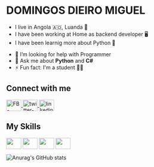 DOMINGOS DIEIRO MIGUEL
=======

* I live in Angola 🇦🇴, Luanda 🌴
* I have been working at Home as backend developer 🖥️
* I have been learnig more about Python 🐍 
- 🤔 I’m looking for help with Programmer
- 💬 Ask me about **Python** and **C#**
- ⚡ Fun fact: I'm a student 👨‍🎓 

## Connect with me
<a href="https://www.facebook.com/dieiroDM/" target="_blank">
  <img align="center" alt="FB-dieiroDM" height="30" width="40" src="https://cdn.jsdelivr.net/gh/devicons/devicon/icons/facebook/facebook-original.svg" style="max-width:100%;">
</a>
<a href="https://twitter.com/dieiroDM/" target="_blank">
  <img align="center" alt="twitter-dieiroDM" height="30" width="40" src="https://cdn.jsdelivr.net/gh/devicons/devicon/icons/twitter/twitter-original.svg" style="max-width:100%;">
</a>
<a href="https://www.linkedin.com/in/domingos-dieiro-miguel-5b6919188/" target="_blank">
  <img align="center" alt="linkedin-dieiroDM" height="30" width="40" src="https://cdn.jsdelivr.net/gh/devicons/devicon/icons/linkedin/linkedin-original.svg" style="max-width:100%;">
</a>

## My Skills
<img align="center" alt="" height="30" width="40" src="https://cdn.jsdelivr.net/gh/devicons/devicon/icons/python/python-original.svg"></img>
<img align="center" alt="" height="30" width="40" src="https://cdn.jsdelivr.net/gh/devicons/devicon/icons/csharp/csharp-original.svg"></img>
<img align="center" alt="" height="30" width="40" src="https://cdn.jsdelivr.net/gh/devicons/devicon/icons/dotnetcore/dotnetcore-original.svg"></img>
<img align="center" alt="" height="30" width="40" src="https://cdn.jsdelivr.net/gh/devicons/devicon/icons/git/git-original.svg"></img>


![Anurag's GitHub stats](https://github-readme-stats.vercel.app/api?username=dieiroDM&show_icons=true&theme=dracula)

